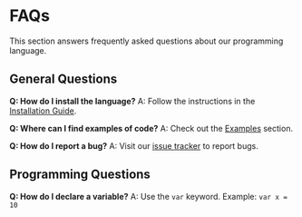 # FAQs

This section answers frequently asked questions about our programming language.

## General Questions

**Q: How do I install the language?**
A: Follow the instructions in the [Installation Guide](../introduction/installation.md).

**Q: Where can I find examples of code?**
A: Check out the [Examples](../grammar/examples.md) section.

**Q: How do I report a bug?**
A: Visit our [issue tracker](https://github.com/themonsterdev/simple-script/issues) to report bugs.

## Programming Questions

**Q: How do I declare a variable?**
A: Use the `var` keyword. Example: `var x = 10`
